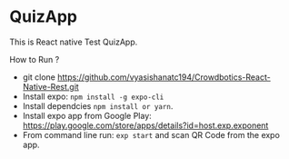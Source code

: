 # QuizApp

This is React native Test QuizApp.

How to Run ?

- git clone https://github.com/vyasishanatc194/Crowdbotics-React-Native-Rest.git
- Install expo: <code>npm install -g expo-cli</code>
- Install dependcies <code>npm install or yarn</code>.
- Install expo app from Google Play: https://play.google.com/store/apps/details?id=host.exp.exponent
- From command line run: <code>exp start</code> and scan QR Code from the expo app.
